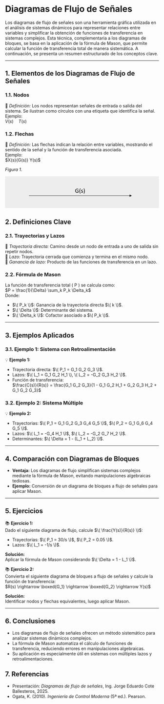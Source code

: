 # Diagramas de Flujo de Señales

Los diagramas de flujo de señales son una herramienta gráfica utilizada en el análisis de sistemas dinámicos para representar relaciones entre variables y simplificar la obtención de funciones de transferencia en sistemas complejos. Esta técnica, complementaria a los diagramas de bloques, se basa en la aplicación de la fórmula de Mason, que permite calcular la función de transferencia total de manera sistemática. A continuación, se presenta un resumen estructurado de los conceptos clave.

---

## 1. Elementos de los Diagramas de Flujo de Señales

### 1.1. Nodos
🔑 *Definición:* Los nodos representan señales de entrada o salida del sistema. Se ilustran como círculos con una etiqueta que identifica la señal.  
Ejemplo:  
$V(s) \quad T(s)$

### 1.2. Flechas
🔑 *Definición:* Las flechas indican la relación entre variables, mostrando el sentido de la señal y la función de transferencia asociada.  
Ejemplo:  
$X(s)\{G(s)} Y(s)$

*Figura 1*.

![Comparación entradas](https://github.com/JhonyCasas/Sistemas-Din-micos-/blob/main/Imagenes%20Apuntes/Grafica%206.png)

## 2. Definiciones Clave

### 2.1. Trayectorias y Lazos
🔑 *Trayectoria directa:* Camino desde un nodo de entrada a uno de salida sin repetir nodos.  
🔑 *Lazo:* Trayectoria cerrada que comienza y termina en el mismo nodo.  
🔑 *Ganancia de lazo:* Producto de las funciones de transferencia en un lazo.  

### 2.2. Fórmula de Mason
La función de transferencia total \( P \) se calcula como:  
$P = \frac{1}{\Delta} \sum_k P_k \Delta_k$  
Donde:  
- $\( P_k \)$: Ganancia de la trayectoria directa $\( k \)$.  
- $\( \Delta \)$: Determinante del sistema.  
- $\( \Delta_k \)$: Cofactor asociado a $\( P_k \)$.  

---

## 3. Ejemplos Aplicados

### 3.1. Ejemplo 1: Sistema con Retroalimentación
💡 **Ejemplo 1:**  
- Trayectoria directa: $\( P_1 = G_1 G_2 G_3 \)$.
- Lazos: $\( L_1 = G_1 G_2 H_1 \), \( L_2 = -G_2 G_3 H_2 \)$.  
- Función de transferencia:  
  $\frac{C(s)}{R(s)} = \frac{G_1 G_2 G_3}{1 - G_1 G_2 H_1 + G_2 G_3 H_2 + G_1 G_2 G_3}$

### 3.2. Ejemplo 2: Sistema Múltiple
💡 **Ejemplo 2:**  
- Trayectorias: $\( P_1 = G_1 G_2 G_3 G_4 G_5 \)$, $\( P_2 = G_1 G_6 G_4 G_5 \)$.  
- Lazos: $\( L_1 = -G_4 H_1 \)$, $\( L_2 = -G_2 G_7 H_2 \)$.  
- Determinantes: $\( \Delta = 1 - (L_1 + L_2) \)$.

---

## 4. Comparación con Diagramas de Bloques

- **Ventaja:** Los diagramas de flujo simplifican sistemas complejos mediante la fórmula de Mason, evitando manipulaciones algebraicas tediosas.  
- **Ejemplo:** Conversión de un diagrama de bloques a flujo de señales para aplicar Mason.  

---

## 5. Ejercicios

📚 **Ejercicio 1:**  
Dado el siguiente diagrama de flujo, calcule $\( \frac{Y(s)}{R(s)} \)$:  
- Trayectorias: $\( P_1 = 30/s \)$, $\( P_2 = 0.05 \)$.  
- Lazos: $\( L_1 = -1/s \)$.  

**Solución:**  
Aplicar la fórmula de Mason considerando $\( \Delta = 1 - L_1 \)$.

📚 **Ejercicio 2:**  
Convierta el siguiente diagrama de bloques a flujo de señales y calcule la función de transferencia:  
$R(s) \rightarrow \boxed{G_1} \rightarrow \boxed{G_2} \rightarrow Y(s)$  

**Solución:**  
Identificar nodos y flechas equivalentes, luego aplicar Mason.

---

## 6. Conclusiones

- Los diagramas de flujo de señales ofrecen un método sistemático para analizar sistemas dinámicos complejos.  
- La fórmula de Mason automatiza el cálculo de funciones de transferencia, reduciendo errores en manipulaciones algebraicas.  
- Su aplicación es especialmente útil en sistemas con múltiples lazos y retroalimentaciones.  

## 7. Referencias

- Presentación: *Diagramas de flujo de señales*, Ing. Jorge Eduardo Cote Ballesteros, 2025.  
- Ogata, K. (2010). *Ingeniería de Control Moderna* (5ª ed.). Pearson. 
